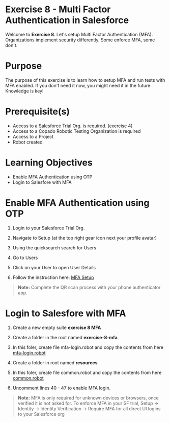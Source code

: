# Exercise 8 - Multi Factor Authentication in Salesforce

Welcome to **Exercise 8**. Let's setup Multi Factor Authentication (MFA). Organizations implement security differently. Some enforce MFA, some don't.

# Purpose

The purpose of this exercise is to learn how to setup MFA and run tests with MFA enabled. If you don't need it now, you might need it in the future. Knowledge is key!

# Prerequisite(s)

- Access to a Salesforce Trial Org. is required. (exercise 4)
- Access to a Copado Robotic Testing Organization is required
- Access to a Project
- Robot created

# Learning Objectives

- Enable MFA Authentication using OTP
- Login to Salesfore with MFA

# Enable MFA Authentication using OTP

1. Login to your Salesforce Trial Org.

2. Navigate to Setup (at the top right gear icon next your profile avatar)

3. Using the quicksearch search for Users

4. Go to Users

5. Click on your User to open User Details

6. Follow the instruction here: [MFA Setup](https://docs.copado.com/resources/Storage/copado-robotic-testing-publication/CRT%20Site/qwords-reference/current/qwords/_attachments/QForce.html#mfa-setup)

> **Note:** Complete the QR scan process with your phone authenticator app.

# Login to Salesfore with MFA

1. Create a new empty suite **exercise 8 MFA**

2. Create a folder in the root named **exercise-8-mfa**

3. In this foler, create file mfa-login.robot and copy the contents from here [mfa-login.robot](mfa-login.robot)

4. Create a folder in root named **resources**

5. In this foler, create file common.robot and copy the contents from here [common.robot](../resources/common.robot)

6. Uncomment lines 40 - 47 to enable MFA login.

> **Note:** MFA is only required for unknown devices or browsers, once verified it is not asked for. To enforce MFA in your SF trial, Setup -> Identity -> Identity Verification -> Require MFA for all direct UI logins to your Salesforce org
